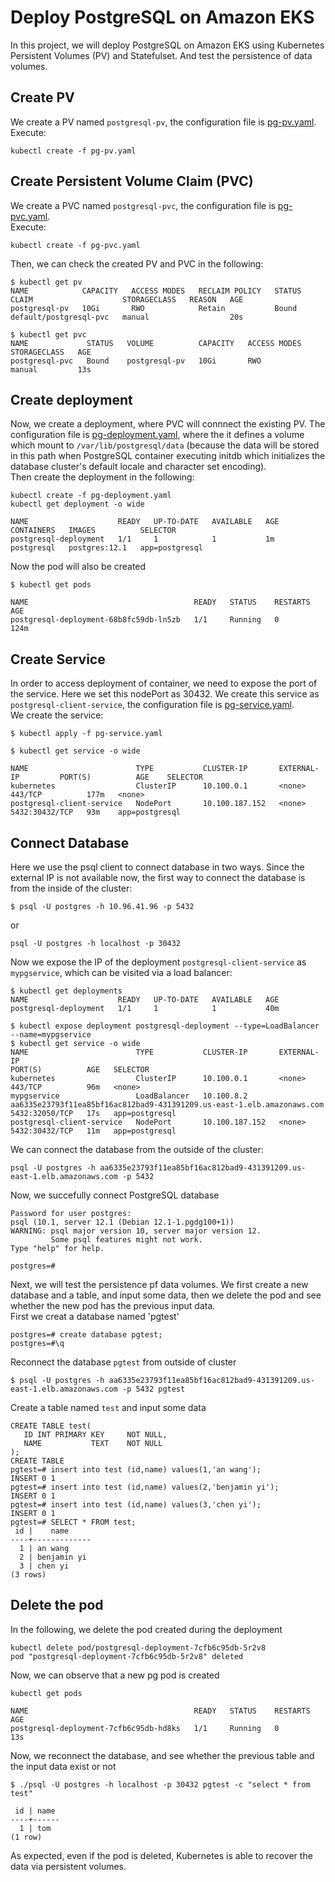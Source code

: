 # Deploy PostgreSQL on Amazon EKS
In this project, we will deploy PostgreSQL on Amazon EKS using Kubernetes Persistent Volumes (PV) and Statefulset. And test the persistence of data volumes.

## Create PV
We create a PV named `postgresql-pv`, the configuration file is [pg-pv.yaml](https://github.com/cy235/PostgreSQL_EKS/blob/master/pg-pv.yaml).</br>
Execute:
```
kubectl create -f pg-pv.yaml
```

## Create Persistent Volume Claim (PVC)
We create a PVC named `postgresql-pvc`, the configuration file is [pg-pvc.yaml](https://github.com/cy235/PostgreSQL_EKS/blob/master/pg-pvc.yaml).</br>
Execute:
```
kubectl create -f pg-pvc.yaml
```

Then, we can check the created PV and PVC in the following:
```
$ kubectl get pv
NAME            CAPACITY   ACCESS MODES   RECLAIM POLICY   STATUS   CLAIM                    STORAGECLASS   REASON   AGE
postgresql-pv   10Gi       RWO            Retain           Bound    default/postgresql-pvc   manual                  20s

$ kubectl get pvc
NAME             STATUS   VOLUME          CAPACITY   ACCESS MODES   STORAGECLASS   AGE
postgresql-pvc   Bound    postgresql-pv   10Gi       RWO            manual         13s
```

## Create deployment
Now, we create a deployment, where PVC will connnect the existing PV. The configuration file is [pg-deployment.yaml](https://github.com/cy235/PostgreSQL_EKS/blob/master/pg-deployment.yaml), where the it defines a volume which mount to `/var/lib/postgresql/data` (because the data will be stored in this path when PostgreSQL container executing initdb which initializes the database cluster's default locale and character set encoding).</br>
Then create the deployment in the following:
```
kubectl create -f pg-deployment.yaml
kubectl get deployment -o wide

NAME                    READY   UP-TO-DATE   AVAILABLE   AGE    CONTAINERS   IMAGES          SELECTOR
postgresql-deployment   1/1     1            1           1m     postgresql   postgres:12.1   app=postgresql
```
Now the pod will also be created
```
$ kubectl get pods

NAME                                     READY   STATUS    RESTARTS   AGE
postgresql-deployment-68b8fc59db-ln5zb   1/1     Running   0          124m
```

## Create Service
In order to access deployment of container, we need to expose the port of the service. Here we set this nodePort as 30432.
We create this service as `postgresql-client-service`, the configuration file is [pg-service.yaml](https://github.com/cy235/PostgreSQL_EKS/blob/master/pg-service.yaml).</br>
We create the service:

```
$ kubectl apply -f pg-service.yaml

$ kubectl get service -o wide

NAME                        TYPE           CLUSTER-IP       EXTERNAL-IP         PORT(S)          AGE    SELECTOR
kubernetes                  ClusterIP      10.100.0.1       <none>              443/TCP          177m   <none>
postgresql-client-service   NodePort       10.100.187.152   <none>               5432:30432/TCP   93m    app=postgresql
```

## Connect Database
Here we use the psql client to connect database in two ways.
Since the external IP is not available now, the first way to connect the database is from the inside of the cluster:
```
$ psql -U postgres -h 10.96.41.96 -p 5432
```
or
```
psql -U postgres -h localhost -p 30432
```
Now we expose the IP of the deployment `postgresql-client-service` as `mypgservice`, which can be visited via a load balancer:
```
$ kubectl get deployments
NAME                    READY   UP-TO-DATE   AVAILABLE   AGE
postgresql-deployment   1/1     1            1           40m

$ kubectl expose deployment postgresql-deployment --type=LoadBalancer --name=mypgservice
$ kubectl get service -o wide
NAME                        TYPE           CLUSTER-IP       EXTERNAL-IP                                                              PORT(S)          AGE   SELECTOR
kubernetes                  ClusterIP      10.100.0.1       <none>                                                                   443/TCP          96m   <none>
mypgservice                 LoadBalancer   10.100.8.2       aa6335e23793f11ea85bf16ac812bad9-431391209.us-east-1.elb.amazonaws.com   5432:32050/TCP   17s   app=postgresql
postgresql-client-service   NodePort       10.100.187.152   <none>                                                                   5432:30432/TCP   11m   app=postgresql

```
We can connect the database from the outside of the cluster:
```
psql -U postgres -h aa6335e23793f11ea85bf16ac812bad9-431391209.us-east-1.elb.amazonaws.com -p 5432
```
Now, we succefully connect PostgreSQL database

```
Password for user postgres:
psql (10.1, server 12.1 (Debian 12.1-1.pgdg100+1))
WARNING: psql major version 10, server major version 12.
         Some psql features might not work.
Type "help" for help.

postgres=#
```
Next, we will test the persistence pf data volumes. We first create a new database and a table, and input some data, then we delete the pod and see whether the new pod has the previous input data.</br>
First we creat a database named 'pgtest'
```
postgres=# create database pgtest;
postgres=#\q
```
Reconnect the database `pgtest` from outside of cluster

```
$ psql -U postgres -h aa6335e23793f11ea85bf16ac812bad9-431391209.us-east-1.elb.amazonaws.com -p 5432 pgtest
```
Create a table named `test` and input some data
```
CREATE TABLE test(
   ID INT PRIMARY KEY     NOT NULL,
   NAME           TEXT    NOT NULL
);
CREATE TABLE
pgtest=# insert into test (id,name) values(1,'an wang');
INSERT 0 1
pgtest=# insert into test (id,name) values(2,'benjamin yi');
INSERT 0 1
pgtest=# insert into test (id,name) values(3,'chen yi');
INSERT 0 1
pgtest=# SELECT * FROM test;
 id |    name     
----+-------------
  1 | an wang
  2 | benjamin yi
  3 | chen yi
(3 rows)
```

## Delete the pod
In the following, we delete the pod created during the deployment
```
kubectl delete pod/postgresql-deployment-7cfb6c95db-5r2v8
pod "postgresql-deployment-7cfb6c95db-5r2v8" deleted
```

Now, we can observe that a new pg pod is created
```
kubectl get pods

NAME                                     READY   STATUS    RESTARTS   AGE
postgresql-deployment-7cfb6c95db-hd8ks   1/1     Running   0          13s
```
Now, we reconnect the database, and see whether the previous table and the input data exist or not 
```
$ ./psql -U postgres -h localhost -p 30432 pgtest -c "select * from test"

 id | name
----+------
  1 | tom
(1 row)
```

As expected, even if the pod is deleted, Kubernetes is able to recover the data via persistent volumes.
